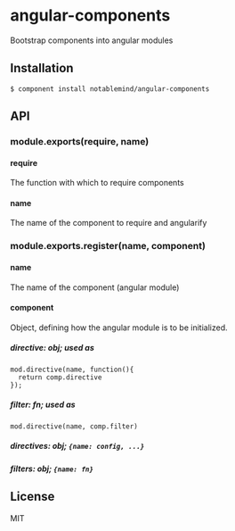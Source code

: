 
# angular-components

  Bootstrap components into angular modules

## Installation

    $ component install notablemind/angular-components

## API

### module.exports(require, name)

#### require

The function with which to require components

#### name

The name of the component to require and angularify

### module.exports.register(name, component)

#### name

The name of the component (angular module)

#### component

Object, defining how the angular module is to be initialized.

##### directive: obj; used as

    mod.directive(name, function(){
      return comp.directive
    });

##### filter: fn; used as

    mod.directive(name, comp.filter)

##### directives: obj; `{name: config, ...}`
##### filters: obj; `{name: fn}`

## License

  MIT
